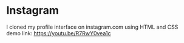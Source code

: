 # Instagram
I cloned my profile interface on instagram.com using HTML and CSS
<br>
demo link: https://youtu.be/R7RwY0vea1c 


